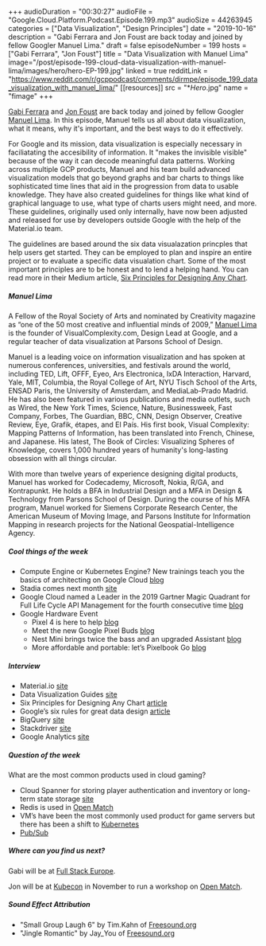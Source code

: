 +++
audioDuration = "00:30:27"
audioFile = "Google.Cloud.Platform.Podcast.Episode.199.mp3"
audioSize = 44263945
categories = ["Data Visualization", "Design Principles"]
date = "2019-10-16"
description = "Gabi Ferrara and Jon Foust are back today and joined by fellow Googler Manuel Lima."
draft = false
episodeNumber = 199
hosts = ["Gabi Ferrara", "Jon Foust"]
title = "Data Visualization with Manuel Lima"
image="/post/episode-199-cloud-data-visualization-with-manuel-lima/images/hero/hero-EP-199.jpg"
linked = true
redditLink = "https://www.reddit.com/r/gcppodcast/comments/dirmpe/episode_199_data_visualization_with_manuel_lima/"
[[resources]]
  src = "**Hero*.jpg"
  name = "fimage"
+++

[Gabi Ferrara](https://twitter.com/gabidavila) and [Jon Foust](https://twitter.com/syntxerror1) are back today and joined by fellow Googler [Manuel Lima](https://twitter.com/mslima). In this episode, Manuel tells us all about data visualization, what it means, why it's important, and the best ways to do it effectively. 

For Google and its mission, data visualization is especially necessary in faciliatating the accesibility of information. It "makes the invisible visible" because of the way it can decode meaningful data patterns. Working across multiple GCP products, Manuel and his team build advanced visualization models that go beyond graphs and bar charts to things like sophisticated time lines that aid in the progression from data to usable knowledge. They have also created guidelines for things like what kind of graphical language to use, what type of charts users might need, and more. These guidelines, originally used only internally, have now been adjusted and released for use by developers outside Google with the help of the Material.io team.

The guidelines are based around the six data visualazation princples that help users get started. They can be employed to plan and inspire an entire project or to evaluate a specific data visualation chart. Some of the most important principles are to be honest and to lend a helping hand. You can read more in their Medium article, [Six Principles for Designing Any Chart](https://medium.com/google-design/redefining-data-visualization-at-google-9bdcf2e447c6).

<!--more-->

##### Manuel Lima

A Fellow of the Royal Society of Arts and nominated by Creativity magazine as “one of the 50 most creative and influential minds of 2009,” [Manuel Lima](https://twitter.com/mslima) is the founder of VisualComplexity.com, Design Lead at Google, and a regular teacher of data visualization at Parsons School of Design. 

Manuel is a leading voice on information visualization and has spoken at numerous conferences, universities, and festivals around the world, including TED, Lift, OFFF, Eyeo, Ars Electronica, IxDA Interaction, Harvard, Yale, MIT, Columbia, the Royal College of Art, NYU Tisch School of the Arts, ENSAD Paris, the University of Amsterdam, and MediaLab-Prado Madrid. He has also been featured in various publications and media outlets, such as Wired, the New York Times, Science, Nature, Businessweek, Fast Company, Forbes, The Guardian, BBC, CNN, Design Observer, Creative Review, Eye, Grafik, étapes, and El País. His first book, Visual Complexity: Mapping Patterns of Information, has been translated into French, Chinese, and Japanese. His latest, The Book of Circles: Visualizing Spheres of Knowledge, covers 1,000 hundred years of humanity's long-lasting obsession with all things circular.

With more than twelve years of experience designing digital products, Manuel has worked for Codecademy, Microsoft, Nokia, R/GA, and Kontrapunkt. He holds a BFA in Industrial Design and a MFA in Design & Technology from Parsons School of Design. During the course of his MFA program, Manuel worked for Siemens Corporate Research Center, the American Museum of Moving Image, and Parsons Institute for Information Mapping in research projects for the National Geospatial-Intelligence Agency.

##### Cool things of the week

* Compute Engine or Kubernetes Engine? New trainings teach you the basics of architecting on Google Cloud [blog](https://cloud.google.com/blog/topics/training-certifications/new-trainings-teach-you-the-basics-of-architecting-on-google-cloud)
*  Stadia comes next month [site](https://store.google.com/us/product/stadia_learn?hl=en-US)
*  Google Cloud named a Leader in the 2019 Gartner Magic Quadrant for Full Life Cycle API Management for the fourth consecutive time [blog](https://cloud.google.com/blog/products/apigee/google-cloud-named-a-leader-in-2019-gartner-magic-quadrant-full-life-cycle-api-management-for-fourth-consecutive-time)
*  Google Hardware Event
   *   Pixel 4 is here to help [blog](https://www.blog.google/products/pixel/pixel-4/)
   *   Meet the new Google Pixel Buds [blog](https://www.blog.google/products/pixel/new-pixel-buds/)
   *   Nest Mini brings twice the bass and an upgraded Assistant [blog](https://www.blog.google/products/google-nest/nest-mini/)
   *   More affordable and portable: let’s Pixelbook Go [blog](https://www.blog.google/products/pixelbook/pixelbook-go/)

##### Interview

* Material.io [site](https://material.io)
* Data Visualization Guides [site](https://material.io/design/communication/data-visualization.html) 
* Six Principles for Designing Any Chart [article](https://medium.com/google-design/redefining-data-visualization-at-google-9bdcf2e447c6)
* Google’s six rules for great data design [article](https://www.fastcompany.com/90369607/googles-six-rules-for-great-data-design)
* BigQuery [site](https://cloud.google.com/bigquery/)
* Stackdriver [site](https://cloud.google.com/stackdriver/)
* Google Analytics [site](https://marketingplatform.google.com/about/analytics/)

##### Question of the week

What are the most common products used in cloud gaming?

* Cloud Spanner for storing player authentication and inventory or long-term state storage [site](https://cloud.google.com/solutions/best-practices-cloud-spanner-gaming-database)
* Redis is used in [Open Match](https://github.com/googleforgames/open-match)
* VM’s have been the most commonly used product for game servers but there has been a shift to [Kubernetes](https://kubernetes.io)
* [Pub/Sub](https://cloud.google.com/pubsub/) 

##### Where can you find us next?

Gabi will be at [Full Stack Europe](https://fullstackeurope.com/speakers/gabi-davila/).

Jon will be at [Kubecon](https://events19.linuxfoundation.org/events/kubecon-cloudnativecon-north-america-2019/) in November to run a workshop on [Open Match](https://github.com/googleforgames/open-match/blob/master/docs/development.md).

##### Sound Effect Attribution

* "Small Group Laugh 6" by Tim.Kahn of [Freesound.org](https://Freesound.org)
* "Jingle Romantic" by Jay_You of [Freesound.org](https://Freesound.org)
